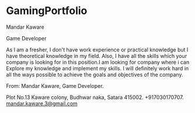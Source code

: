 # GamingPortfolio

Mandar Kaware

Game Developer

As I am a fresher, I don't have work experience or practical knowledge but I
have theoretical knowledge in my field.
Also, I have all the skills which your company is looking for in this position.I am looking for company where i can 
Explore my knowledge and implement my skills.
I will definitely work hard in all the ways possible to achieve the goals and objectives of the
company.


From:
Mandar Kaware,
Game Developer.

Plot No.13 Kaware colony, Budhwar naka, 
Satara 415002.
+917030170707.
mandar.kaware.3@gmail.com
